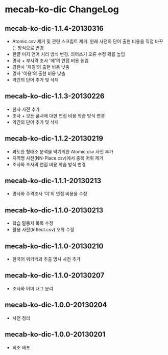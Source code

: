 # mecab-ko-dic ChangeLog

## mecab-ko-dic-1.1.4-20130316

  - Atomic.csv 제거 및 관련 스크립트 제거. 원래 사전의 단어 출현 비용을 직접 바꾸는 방식으로 변경
  - 한글 미지 언어 처리 방식 변경. 띄어쓰기 오류 수정 확률 높임
  - 명사 + 부사격 조사 '에'의 연접 비용 높임
  - 감탄사 '제길'의 출현 비용 낮춤
  - 명사 '이용'의 출현 비용 낮춤
  - 약간의 단어 추가 및 삭제

## mecab-ko-dic-1.1.3-20130226

  - 한자 사전 추가
  - 조사 + 모든 품사에 대한 연접 비용 학습 방식 변경
  - 약간의 단어 추가 및 삭제

## mecab-ko-dic-1.1.2-20130219

  - 과도한 형태소 분석을 막기위한 Atomic.csv 사전 추가
  - 지역명 사전(NN-Place.csv)에서 중복 어휘 제거
  - 조사와 조사의 연접 비용 학습 방식 변경

## mecab-ko-dic-1.1.1-20130213

  - 명사와 주격조사 '이'의 연접 비용을 수정

## mecab-ko-dic-1.1.0-20130213

  - 학습 말뭉치 목록 수정
  - 활용 사전(Inflect.csv) 오류 수정

## mecab-ko-dic-1.1.0-20130210

  - 한국어 위키백과 추출 명사 사전 추가

## mecab-ko-dic-1.1.0-20130207

  - 조사와 어미 태그 분리

## mecab-ko-dic-1.0.0-20130204

  - 사전 정리

## mecab-ko-dic-1.0.0-20130201

  - 최초 배포
